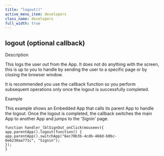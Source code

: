 ```yaml
---
title: "logout()"
active_menu_item: developers
class_name: developers
full_width: true
---
```



## logout (optional callback)

Description

This logs the user out from the App. It does not do anything with the screen, this is up to you to handle by sending the user to a specific page or by closing the browser window.

It is recommended you use the callback function so you perform subsequent operations only once the logout is successfully completed.

Example

This example shows an Embedded App that calls its parent App to handle the logout. Once the logout is completed, the callback switches the main App to another App and jumps to the 'Signin' page.

    function handler_lblSignOut_onClick(mouseev){
    app.parentApp().logout(function() {
    app.parentApp().switchApp("6ec70b3b-4cdb-468d-b0bc-0e6230aa771c", "Signin");
    });
    }
   

